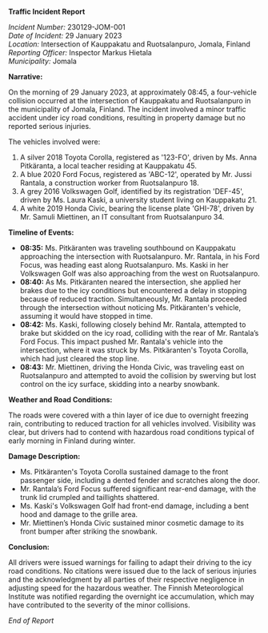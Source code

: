 **Traffic Incident Report**

*Incident Number:* 230129-JOM-001  
*Date of Incident:* 29 January 2023  
*Location:* Intersection of Kauppakatu and Ruotsalanpuro, Jomala, Finland  
*Reporting Officer:* Inspector Markus Hietala  
*Municipality:* Jomala  

**Narrative:**

On the morning of 29 January 2023, at approximately 08:45, a four-vehicle collision occurred at the intersection of Kauppakatu and Ruotsalanpuro in the municipality of Jomala, Finland. The incident involved a minor traffic accident under icy road conditions, resulting in property damage but no reported serious injuries.

The vehicles involved were:
1. A silver 2018 Toyota Corolla, registered as '123-FO', driven by Ms. Anna Pitkäranta, a local teacher residing at Kauppakatu 45.
2. A blue 2020 Ford Focus, registered as 'ABC-12', operated by Mr. Jussi Rantala, a construction worker from Ruotsalanpuro 18.
3. A grey 2016 Volkswagen Golf, identified by its registration 'DEF-45', driven by Ms. Laura Kaski, a university student living on Kauppakatu 21.
4. A white 2019 Honda Civic, bearing the license plate 'GHI-78', driven by Mr. Samuli Miettinen, an IT consultant from Ruotsalanpuro 34.

**Timeline of Events:**

- **08:35:** Ms. Pitkäranten was traveling southbound on Kauppakatu approaching the intersection with Ruotsalanpuro. Mr. Rantala, in his Ford Focus, was heading east along Ruotsalanpuro. Ms. Kaski in her Volkswagen Golf was also approaching from the west on Ruotsalanpuro.
- **08:40:** As Ms. Pitkäranten neared the intersection, she applied her brakes due to the icy conditions but encountered a delay in stopping because of reduced traction. Simultaneously, Mr. Rantala proceeded through the intersection without noticing Ms. Pitkäranten's vehicle, assuming it would have stopped in time.
- **08:42:** Ms. Kaski, following closely behind Mr. Rantala, attempted to brake but skidded on the icy road, colliding with the rear of Mr. Rantala’s Ford Focus. This impact pushed Mr. Rantala's vehicle into the intersection, where it was struck by Ms. Pitkäranten's Toyota Corolla, which had just cleared the stop line.
- **08:43:** Mr. Miettinen, driving the Honda Civic, was traveling east on Ruotsalanpuro and attempted to avoid the collision by swerving but lost control on the icy surface, skidding into a nearby snowbank.

**Weather and Road Conditions:**

The roads were covered with a thin layer of ice due to overnight freezing rain, contributing to reduced traction for all vehicles involved. Visibility was clear, but drivers had to contend with hazardous road conditions typical of early morning in Finland during winter.

**Damage Description:**

- Ms. Pitkäranten's Toyota Corolla sustained damage to the front passenger side, including a dented fender and scratches along the door.
- Mr. Rantala’s Ford Focus suffered significant rear-end damage, with the trunk lid crumpled and taillights shattered.
- Ms. Kaski's Volkswagen Golf had front-end damage, including a bent hood and damage to the grille area.
- Mr. Miettinen’s Honda Civic sustained minor cosmetic damage to its front bumper after striking the snowbank.

**Conclusion:**

All drivers were issued warnings for failing to adapt their driving to the icy road conditions. No citations were issued due to the lack of serious injuries and the acknowledgment by all parties of their respective negligence in adjusting speed for the hazardous weather. The Finnish Meteorological Institute was notified regarding the overnight ice accumulation, which may have contributed to the severity of the minor collisions.

*End of Report*